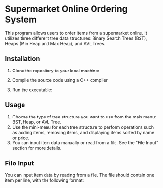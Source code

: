 # Supermarket Online Ordering System

This program allows users to order items from a supermarket online. It utilizes three different tree data structures: Binary Search Trees (BST), Heaps (Min Heap and Max Heap), and AVL Trees.

## Installation

1. Clone the repository to your local machine:

2. Compile the source code using a C++ compiler

3. Run the executable:

## Usage

1. Choose the type of tree structure you want to use from the main menu: BST, Heap, or AVL Tree.
2. Use the mini-menu for each tree structure to perform operations such as adding items, removing items, and displaying items sorted by name or price.
3. You can input item data manually or read from a file. See the "File Input" section for more details.

## File Input

You can input item data by reading from a file. The file should contain one item per line, with the following format:
